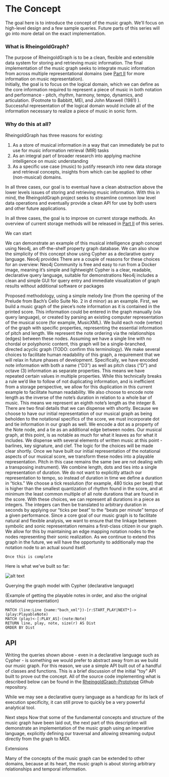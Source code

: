 # The Concept

[//]: # (Image References)

[ex2]: https://docs.google.com/drawings/d/e/2PACX-1vTcHhH99u6lWE00bMphRkEcwYNfcZjMMWhAsmiwxXB9RbjjPvV8yciBZpyy-v_bj7x0dVmuRnr4TGTx/pub?w=1415&h=905 "Music Graph with Playable Notes"

The goal here is to introduce the concept of the music graph.  We'll focus on high-level design and a few sample queries.  Future parts of this series will go into more detail on the exact implementation.

### What is RheingoldGraph?

The purpose of RheingoldGraph is to be a clean, flexible and extensible data system for storing and retrieving music information.  The final implementation of the music graph seeks to integrate music information from across multiple representational domains (see [Part II](storagemethods.md) for more information on music representation).  
Initially, the goal is to focus on the logical domain, which we can define as the core information required to represent a piece of music in both notation and performance - pitch, rhythm, harmony, tempo, dynamics, and articulation. (Footnote to Babbitt, MEI, and John Maxwell (1981) ).  Successful representation of the logical domain would include all of the information necessary to realize a piece of music in sonic form.


### Why do this at all?

RheingoldGraph has three reasons for existing:

1. As a store of musical information in a way that can immediately be put to use for music information retrieval (MIR) tasks
2. As an integral part of broader research into applying machine intelligence on music understanding
3. As a specific use case (music) to justify research into new data storage and retrieval concepts, insights from which can be applied to other (non-musical) domains.

In all three cases, our goal is to eventual have a clean abstraction above the lower levels issues of storing and retrieving music information.  With this in mind, the RheingoldGraph project seeks to streamline common low level data operations and eventually provide a clean API for use by both users and other future applications.

In all three cases, the goal is to improve on current storage methods.  An overview of current storage methods will be released in [Part II](storagemethods.md) of this series.

We can start 
    
We can demonstrate an example of this musical intelligence graph concept using Neo4j, an off-the-shelf property graph database.  We can also show the simplicity of this concept show using Cypher as a declarative query language.  Neo4j provides
There are a couple of reasons for these choices for an overview:
Neo4j Community is free and easy to run from a Docker image, meaning it’s simple and lightweight
Cypher is a clear, readable, declarative query language, suitable for demonstrations 
Neo4j includes a clean and simple GUI for query entry and immediate visualization of graph results without additional software or packages

Proposed methodology, using a simple melody line (from the opening of the Prelude from Bach’s Cello Suite No. 2 in d minor) as an example.
First, we build a music graph of the piece’s note information as it is contained in the printed score.  This information could be entered in the graph manually (via query language), or created by parsing an existing computer representation of the musical score (for example, MusicXML).
We build each node (vertex) of the graph with specific properties, representing the essential information of pitch and length.  We represent the note ordering via the relationships (edges) between these nodes.  Assuming we have a single line with no chordal or polyphonic content, this graph will be a single-branched, directed acyclic graph (TODO: confirm this terminology).
We make several choices to facilitate human readability of this graph, a requirement that we will relax in future phases of development.  Specifically, we have encoded note information with both a name (“D3”) as well as pitch class (“D”) and octave (3) information as separate properties.  This means we have repeated certain values in multiple properties.  While this technically breaks a rule we’d like to follow of not duplicating information, and is inefficient from a storage perspective, we allow for this duplication in this current example to facilitate human readability.  We also choose to encode note length as the inverse of the note’s duration in relation to a whole bar of music.  This means we represent an eighth note’s length as the integer 8.
There are two final details that we can dispense with shortly.  Because we choose to have our initial representation of our musical graph as being beholden to the notational specifics of the score, we must incorporate dot and tie information in our graph as well.  We encode a dot as a property of the Note node, and a tie as an additional edge between nodes.
Our musical graph, at this point, is as notable as much for what it leaves as for what it includes.  We dispense with several elements of written music at this point - barlines, key signature, and clef.  The logic for the choices will be made clear shortly.
Once we have built our initial representation of the notational aspects of our musical score, we transform these nodes into a playable representation.  Pitch in this case remains the same (we are not dealing with a transposing instrument).  We combine length, dots and ties into a single representation of duration.  We do not want to explicitly attach our representation to tempo, so instead of duration in time we define a duration in “ticks.”  We choose a tick resolution (for example, 480 ticks per beat) that is higher than the smallest quantization of rhythm found in the score, and at minimum the least common multiple of all note durations that are found in the score.  With these choices, we can represent all durations in a piece as integers.  The integers can then be translated to arbitrary duration in seconds by applying our “ticks per beat” to the “beats per minute” tempo of a given performance.
Since a core goal of our music graph is to facilitate natural and flexible analysis, we want to ensure that the linkage between symbolic and sonic representation remains a first-class citizen in our graph.  We allow for this by maintaining an edge mapping notation nodes to the nodes representing their sonic realization.  As we continue to extend this graph in the future, we will have the opportunity to additionally map the notation node to an actual sound itself.
    
    Once this is complete


Here is what we've built so far:

![alt text][ex2]



    


Querying the graph model with Cypher (declarative language)

(Example of getting the playable notes in order, and also the original notational representation)

```
MATCH (line:Line {name:"bach_xml"})-[r:START_PLAY|NEXT*]->(play:PlayableNote)
MATCH (play)<-[:PLAY_AS]-(note:Note)
RETURN line, play, note, size(r) AS Dist
ORDER BY Dist
```



## API

Writing the queries shown above - even in a declarative language such as Cypher - is something we would prefer to abstract away from as we build our music graph.  For this reason, we use a simple API built out of a handful of classes and functions.  This is a brief discussion of the initial "toy" API built to prove out the concept.  All of the source code implementing what is described below can be found in the [RheingoldGraph-Prototype](https://github.com/ryanpstauffer/RheingoldGraph-Prototype) Github repository.




While we may see a declarative query language as a handicap for its lack of execution specificity, it can still prove to quickly be a very powerful analytical tool. 


Next steps
Now that some of the fundamental concepts and structure of the music graph have been laid out, the next part of this description will demonstrate an implementation of the music graph using an imperative language, explicitly defining our traversal and allowing streaming output directly from the graph to MIDI.

Extensions

Many of the concepts of the music graph can be extended to other domains, because at its heart, the music graph is about storing arbitrary relationships and temporal information.
